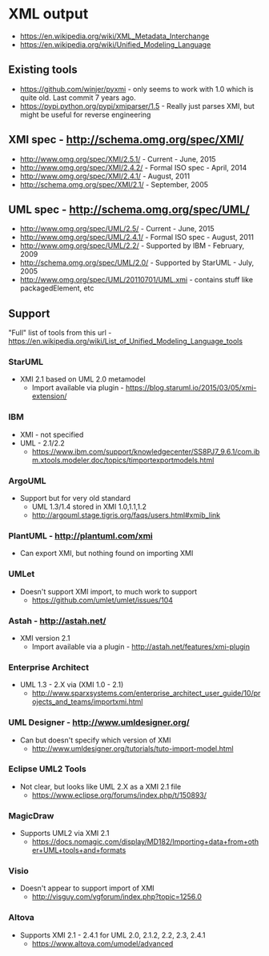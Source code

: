 # XML output

* https://en.wikipedia.org/wiki/XML_Metadata_Interchange
* https://en.wikipedia.org/wiki/Unified_Modeling_Language

## Existing tools
* https://github.com/winjer/pyxmi - only seems to work with 1.0 which is quite old. Last commit 7 
years ago.
* https://pypi.python.org/pypi/xmiparser/1.5 - Really just parses XMI, but might be useful for reverse engineering

## XMI spec - http://schema.omg.org/spec/XMI/

* http://www.omg.org/spec/XMI/2.5.1/ - Current - June, 2015
* http://www.omg.org/spec/XMI/2.4.2/ - Formal ISO spec - April, 2014
* http://www.omg.org/spec/XMI/2.4.1/ - August, 2011
* http://schema.omg.org/spec/XMI/2.1/ - September, 2005

## UML spec - http://schema.omg.org/spec/UML/

* http://www.omg.org/spec/UML/2.5/ - Current - June, 2015
* http://www.omg.org/spec/UML/2.4.1/ - Formal ISO spec - August, 2011
* http://www.omg.org/spec/UML/2.2/ - Supported by IBM - February, 2009
* http://schema.omg.org/spec/UML/2.0/ - Supported by StarUML - July, 2005
* http://www.omg.org/spec/UML/20110701/UML.xmi - contains stuff like packagedElement, etc

## Support

"Full" list of tools from this url - https://en.wikipedia.org/wiki/List_of_Unified_Modeling_Language_tools

### StarUML
* XMI 2.1 based on UML 2.0 metamodel
	* Import available via plugin - https://blog.staruml.io/2015/03/05/xmi-extension/

### IBM
* XMI - not specified
* UML - 2.1/2.2 
	* https://www.ibm.com/support/knowledgecenter/SS8PJ7_9.6.1/com.ibm.xtools.modeler.doc/topics/timportexportmodels.html

### ArgoUML
* Support but for very old standard
	* UML 1.3/1.4 stored in XMI 1.0,1.1,1.2
	* http://argouml.stage.tigris.org/faqs/users.html#xmib_link

### PlantUML - http://plantuml.com/xmi
* Can export XMI, but nothing found on importing XMI

### UMLet
* Doesn't support XMI import, to much work to support 
	* https://github.com/umlet/umlet/issues/104

### Astah - http://astah.net/
* XMI version 2.1
	* Import available via a plugin - http://astah.net/features/xmi-plugin

### Enterprise Architect
* UML 1.3 - 2.X via (XMI 1.0 - 2.1)
	* http://www.sparxsystems.com/enterprise_architect_user_guide/10/projects_and_teams/importxmi.html

### UML Designer - http://www.umldesigner.org/
* Can but doesn't specify which version of XMI
	* http://www.umldesigner.org/tutorials/tuto-import-model.html

### Eclipse UML2 Tools
* Not clear, but looks like UML 2.X as a XMI 2.1 file
	* https://www.eclipse.org/forums/index.php/t/150893/ 

### MagicDraw
* Supports UML2 via XMI 2.1
	* https://docs.nomagic.com/display/MD182/Importing+data+from+other+UML+tools+and+formats

### Visio
* Doesn't appear to support import of XMI
	* http://visguy.com/vgforum/index.php?topic=1256.0

### Altova
* Supports XMI 2.1 - 2.4.1 for UML 2.0, 2.1.2, 2.2, 2.3, 2.4.1
	* https://www.altova.com/umodel/advanced
